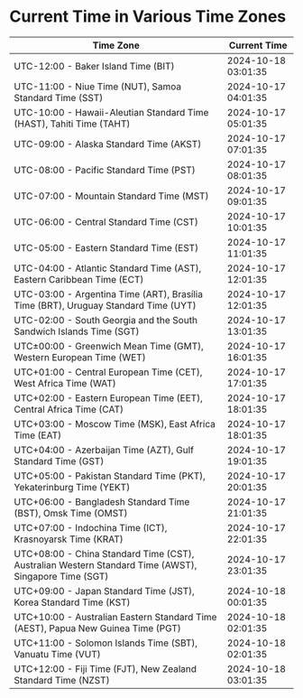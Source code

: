 # Current Time in Various Time Zones

| Time Zone | Current Time |
|-----------|--------------|
| UTC-12:00 - Baker Island Time (BIT) | 2024-10-18 03:01:35 |
| UTC-11:00 - Niue Time (NUT), Samoa Standard Time (SST) | 2024-10-17 04:01:35 |
| UTC-10:00 - Hawaii-Aleutian Standard Time (HAST), Tahiti Time (TAHT) | 2024-10-17 05:01:35 |
| UTC-09:00 - Alaska Standard Time (AKST) | 2024-10-17 07:01:35 |
| UTC-08:00 - Pacific Standard Time (PST) | 2024-10-17 08:01:35 |
| UTC-07:00 - Mountain Standard Time (MST) | 2024-10-17 09:01:35 |
| UTC-06:00 - Central Standard Time (CST) | 2024-10-17 10:01:35 |
| UTC-05:00 - Eastern Standard Time (EST) | 2024-10-17 11:01:35 |
| UTC-04:00 - Atlantic Standard Time (AST), Eastern Caribbean Time (ECT) | 2024-10-17 12:01:35 |
| UTC-03:00 - Argentina Time (ART), Brasília Time (BRT), Uruguay Standard Time (UYT) | 2024-10-17 12:01:35 |
| UTC-02:00 - South Georgia and the South Sandwich Islands Time (SGT) | 2024-10-17 13:01:35 |
| UTC±00:00 - Greenwich Mean Time (GMT), Western European Time (WET) | 2024-10-17 16:01:35 |
| UTC+01:00 - Central European Time (CET), West Africa Time (WAT) | 2024-10-17 17:01:35 |
| UTC+02:00 - Eastern European Time (EET), Central Africa Time (CAT) | 2024-10-17 18:01:35 |
| UTC+03:00 - Moscow Time (MSK), East Africa Time (EAT) | 2024-10-17 18:01:35 |
| UTC+04:00 - Azerbaijan Time (AZT), Gulf Standard Time (GST) | 2024-10-17 19:01:35 |
| UTC+05:00 - Pakistan Standard Time (PKT), Yekaterinburg Time (YEKT) | 2024-10-17 20:01:35 |
| UTC+06:00 - Bangladesh Standard Time (BST), Omsk Time (OMST) | 2024-10-17 21:01:35 |
| UTC+07:00 - Indochina Time (ICT), Krasnoyarsk Time (KRAT) | 2024-10-17 22:01:35 |
| UTC+08:00 - China Standard Time (CST), Australian Western Standard Time (AWST), Singapore Time (SGT) | 2024-10-17 23:01:35 |
| UTC+09:00 - Japan Standard Time (JST), Korea Standard Time (KST) | 2024-10-18 00:01:35 |
| UTC+10:00 - Australian Eastern Standard Time (AEST), Papua New Guinea Time (PGT) | 2024-10-18 02:01:35 |
| UTC+11:00 - Solomon Islands Time (SBT), Vanuatu Time (VUT) | 2024-10-18 02:01:35 |
| UTC+12:00 - Fiji Time (FJT), New Zealand Standard Time (NZST) | 2024-10-18 03:01:35 |
